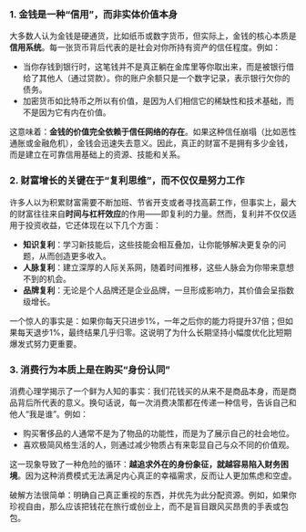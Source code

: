 ### **1. 金钱是一种“信用”，而非实体价值本身**
大多数人认为金钱是硬通货，比如纸币或数字货币，但实际上，金钱的核心本质是**信用系统**。每一张货币背后代表的是社会对你所持有资产的信任程度。例如：
- 当你存钱到银行时，这笔钱并不是真正躺在金库里等你取出来，而是被银行借给了其他人（通过贷款）。你的账户余额只是一个数字记录，表示银行欠你的债务。
- 加密货币如比特币之所以有价值，是因为人们相信它的稀缺性和技术基础，而不是因为它有内在价值。

这意味着：**金钱的价值完全依赖于信任网络的存在**。如果这种信任崩塌（比如恶性通胀或金融危机），金钱会迅速失去意义。因此，真正的财富不是拥有多少金钱，而是建立在可靠信用基础上的资源、技能和关系。



### **2. 财富增长的关键在于“复利思维”，而不仅仅是努力工作**
许多人以为积累财富需要不断加班、节省开支或者寻找高薪工作，但事实上，最大的财富往往来自**时间与杠杆效应**的作用——即复利的力量。然而，复利并不仅仅适用于投资收益，它还体现在以下几个方面：
- **知识复利**：学习新技能后，这些技能会相互叠加，让你能够解决更复杂的问题，从而创造更多收入。
- **人脉复利**：建立深厚的人际关系网，随着时间推移，这些人脉会为你带来意想不到的机会。
- **品牌复利**：无论是个人品牌还是企业品牌，一旦形成影响力，其价值会呈指数级增长。

一个惊人的事实是：如果你每天只进步1%，一年之后你的能力将提升37倍；但如果每天退步1%，最终结果几乎归零。这说明了为什么长期坚持小幅度优化比短期爆发式努力更重要。



### **3. 消费行为本质上是在购买“身份认同”**
消费心理学揭示了一个鲜为人知的事实：我们花钱买的从来不是商品本身，而是商品背后所代表的意义。换句话说，每一次消费决策都在传递一种信号，告诉自己和他人“我是谁”。例如：
- 购买奢侈品的人通常不是为了物品的功能性，而是为了展示自己的社会地位。
- 喜欢极简风格生活的人，则通过减少物质占有来彰显自己与众不同的价值观。

这一现象导致了一种危险的循环：**越追求外在的身份象征，就越容易陷入财务困境**。因为这种消费模式无法满足内心真正的幸福需求，反而让人更加焦虑和空虚。

破解方法很简单：明确自己真正重视的东西，并优先为此分配资源。例如，如果你珍视自由，那么应该把钱花在旅行或创业上，而不是盲目跟风买昂贵的手表或包包。
